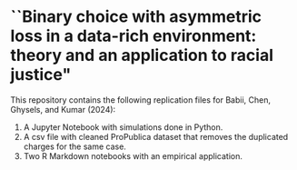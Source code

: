 # ``Binary choice with asymmetric loss in a data-rich environment: theory and an application to racial justice"
This repository contains the following replication files for Babii, Chen, Ghysels, and Kumar (2024):
1. A Jupyter Notebook with simulations done in Python.
2. A csv file with cleaned ProPublica dataset that removes the duplicated charges for the same case.
3. Two R Markdown notebooks with an empirical application.

